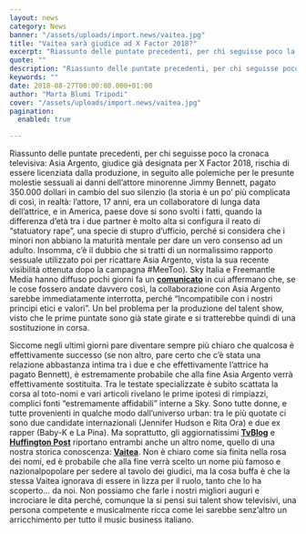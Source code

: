```yaml
---
layout: news
category: News
banner: "/assets/uploads/import.news/vaitea.jpg"
title: "Vaitea sarà giudice ad X Factor 2018?"
excerpt: "Riassunto delle puntate precedenti, per chi seguisse poco la cronaca televisiva: Asia Argento, giudice già designata per X Factor 2018, rischia di essere licenziata dalla produzione, in seguito alle polemiche per le presunte molestie sessuali ai danni dell’attore minorenne Jimmy Bennett, pagato 350.000 dollari in cambio del suo silenzio (la storia è un po’ più [&hellip"
quote: ""
description: "Riassunto delle puntate precedenti, per chi seguisse poco la cronaca televisiva: Asia Argento, giudice già designata per X Factor 2018, rischia di essere licenziata dalla produzione, in seguito alle polemiche per le presunte molestie sessuali ai danni dell’attore minorenne Jimmy Bennett, pagato 350.000 dollari in cambio del suo silenzio (la storia è un po’ più [&hellip"
keywords: ""
date: 2018-08-27T00:00:00.000+01:00
author: "Marta Blumi Tripodi"
cover: "/assets/uploads/import.news/vaitea.jpg"
pagination:
  enabled: true

---
```


Riassunto delle puntate precedenti, per chi seguisse poco la cronaca televisiva: Asia Argento, giudice già designata per X Factor 2018, rischia di essere licenziata dalla produzione, in seguito alle polemiche per le presunte molestie sessuali ai danni dell’attore minorenne Jimmy Bennett, pagato 350.000 dollari in cambio del suo silenzio (la storia è un po’ più complicata di così, in realtà: l’attore, 17 anni, era un collaboratore di lunga data dell’attrice, e in America, paese dove si sono svolti i fatti, quando la differenza d’età tra i due partner è molto alta si configura il reato di “statuatory rape”, una specie di stupro d’ufficio, perché si considera che i minori non abbiano la maturità mentale per dare un vero consenso ad un adulto. Insomma, c’è il dubbio che si tratti di un normalissimo rapporto sessuale utilizzato poi per ricattare Asia Argento, vista la sua recente visibilità ottenuta dopo la campagna #MeeToo). Sky Italia e Freemantle Media hanno diffuso pochi giorni fa un [**comunicato**](http://tvzap.kataweb.it/news/235224/asia-argento-sky-italia-fuori-da-x-factor-se-confermate-molestie-su-jimmy-bennett/) in cui affermano che, se le cose fossero andate davvero così, la collaborazione con Asia Argento sarebbe immediatamente interrotta, perché “Incompatibile con i nostri principi etici e valori”. Un bel problema per la produzione del talent show, visto che le prime puntate sono già state girate e si tratterebbe quindi di una sostituzione in corsa.

Siccome negli ultimi giorni pare diventare sempre più chiaro che qualcosa è effettivamente successo (se non altro, pare certo che c’è stata una relazione abbastanza intima tra i due e che effettivamente l’attrice ha pagato Bennett), è estremamente probabile che alla fine Asia Argento verrà effettivamente sostituita. Tra le testate specializzate è subito scattata la corsa al toto-nomi e vari articoli rivelano le prime ipotesi di rimpiazzi, complici fonti “estremamente affidabili” interne a Sky. Sono tutte donne, e tutte provenienti in qualche modo dall’universo urban: tra le più quotate ci sono due candidate internazionali (Jennifer Hudson e Rita Ora) e due ex rapper (Baby-K e La Pina). Ma soprattutto, gli aggiornatissimi [**TvBlog**](http://www.tvblog.it/post/1555246/x-factor-2018-asia-argento-fuori-baby-k-rita-ora-giuria?utm%5Fsource=Facebook&utm%5Fmedium=link&utm%5Fcampaign=Facebook:+Tvblog) e [**Huffington Post**](https://www.huffingtonpost.it/2018/08/26/asia-argento-fuori-da-x-factor-i-possibili-sostituti-indicati-da-fonti-interne-a-sky-morgan-rita-ora-o-baby-k%5Fa%5F23509602/) riportano entrambi anche un altro nome, quello di una nostra storica conoscenza: [**Vaitea**](https://hotmc.com/speciale-fly-girls-intervista-a-vaitea/). Non è chiaro come sia finita nella rosa dei nomi, ed è probabile che alla fine verrà scelto un nome più famoso e nazionalpopolare per sedere al tavolo dei giudici, ma la cosa buffa è che la stessa Vaitea ignorava di essere in lizza per il ruolo, tanto che lo ha scoperto… da noi. Non possiamo che farle i nostri migliori auguri e incrociare le dita perché, comunque la si pensi sui talent show televisivi, una persona competente e musicalmente ricca come lei sarebbe senz’altro un arricchimento per tutto il music business italiano.